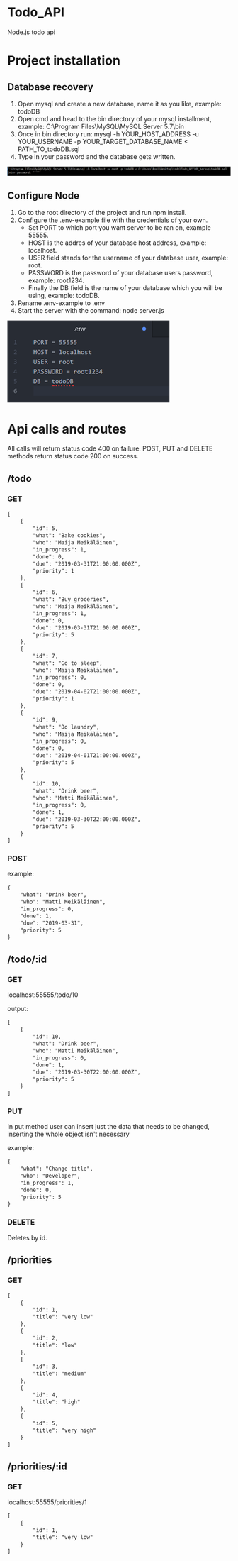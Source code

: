# Todo_API
Node.js todo api
# Project installation
## Database recovery
1. Open mysql and create a new database, name it as you like, example: todoDB
2. Open cmd and head to the bin directory of your mysql installment, example: C:\Program Files\MySQL\MySQL Server 5.7\bin
3. Once in bin directory run: mysql -h YOUR_HOST_ADDRESS -u YOUR_USERNAME -p YOUR_TARGET_DATABASE_NAME < PATH_TO_todoDB.sql
4. Type in your password and the database gets written.
<img src="pictures/restore.PNG" alt="windows cmd restore db">

## Configure Node
1. Go to the root directory of the project and run npm install.
2. Configure the .env-example file with the credentials of your own.
    * Set PORT to which port you want server to be ran on, example 55555.
    * HOST is the addres of your database host address, example: localhost.
    * USER field stands for the username of your database user, example: root.
    * PASSWORD is the password of your database users password, example: root1234.
    * Finally the DB field is the name of your database which you will be using, example: todoDB.
3. Rename .env-example to .env
4. Start the server with the command: node server.js
<img src='pictures/env.PNG' alt="env fields in editor">

# Api calls and routes
All calls will return status code 400 on failure. POST, PUT and DELETE methods return status code 200 on success.

## /todo

### GET
    [
        {
            "id": 5,
            "what": "Bake cookies",
            "who": "Maija Meikäläinen",
            "in_progress": 1,
            "done": 0,
            "due": "2019-03-31T21:00:00.000Z",
            "priority": 1
        },
        {
            "id": 6,
            "what": "Buy groceries",
            "who": "Maija Meikäläinen",
            "in_progress": 1,
            "done": 0,
            "due": "2019-03-31T21:00:00.000Z",
            "priority": 5
        },
        {
            "id": 7,
            "what": "Go to sleep",
            "who": "Maija Meikäläinen",
            "in_progress": 0,
            "done": 0,
            "due": "2019-04-02T21:00:00.000Z",
            "priority": 1
        },
        {
            "id": 9,
            "what": "Do laundry",
            "who": "Maija Meikäläinen",
            "in_progress": 0,
            "done": 0,
            "due": "2019-04-01T21:00:00.000Z",
            "priority": 5
        },
        {
            "id": 10,
            "what": "Drink beer",
            "who": "Matti Meikäläinen",
            "in_progress": 0,
            "done": 1,
            "due": "2019-03-30T22:00:00.000Z",
            "priority": 5
        }
    ]

### POST

example:

    {
        "what": "Drink beer",
        "who": "Matti Meikäläinen",
        "in_progress": 0,
        "done": 1,
        "due": "2019-03-31",
        "priority": 5
    }

## /todo/:id

### GET
localhost:55555/todo/10

output: 

    [
        {
            "id": 10,
            "what": "Drink beer",
            "who": "Matti Meikäläinen",
            "in_progress": 0,
            "done": 1,
            "due": "2019-03-30T22:00:00.000Z",
            "priority": 5
        }
    ]

### PUT
In put method user can insert just the data that needs to be changed, inserting the whole object isn't necessary

example:

    {
        "what": "Change title",
        "who": "Developer",
        "in_progress": 1,
        "done": 0,
        "priority": 5
    }


### DELETE
Deletes by id.

## /priorities
### GET
    [
        {
            "id": 1,
            "title": "very low"
        },
        {
            "id": 2,
            "title": "low"
        },
        {
            "id": 3,
            "title": "medium"
        },
        {
            "id": 4,
            "title": "high"
        },
        {
            "id": 5,
            "title": "very high"
        }
    ]

## /priorities/:id
### GET
localhost:55555/priorities/1

    [
        {
            "id": 1,
            "title": "very low"
        }
    ]
